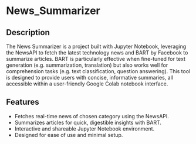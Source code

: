 # News_Summarizer

## Description
The News Summarizer is a project built with Jupyter Notebook, leveraging the NewsAPI to fetch the latest technology news and BART by Facebook to summarize articles.
BART is particularly effective when fine-tuned for text generation (e.g. summarization, translation) but also works well for comprehension tasks (e.g. text classification, question answering). 
This tool is designed to provide users with concise, informative summaries, all accessible within a user-friendly Google Colab notebook interface.

## Features
- Fetches real-time news of chosen category using the NewsAPI.
- Summarizes articles for quick, digestible insights with BART.
- Interactive and shareable Jupyter Notebook environment.
- Designed for ease of use and minimal setup.
